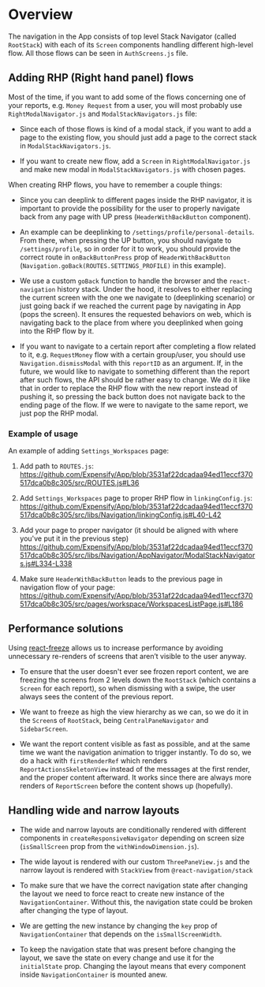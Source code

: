 # Overview

The navigation in the App consists of top level Stack Navigator (called `RootStack`) with each of its `Screen` components handling different high-level flow. All those flows can be seen in `AuthScreens.js` file.

## Adding RHP (Right hand panel) flows

Most of the time, if you want to add some of the flows concerning one of your reports, e.g. `Money Request` from a user, you will most probably use `RightModalNavigator.js` and `ModalStackNavigators.js` file:

- Since each of those flows is kind of a modal stack, if you want to add a page to the existing flow, you should just add a page to the correct stack in `ModalStackNavigators.js`.

- If you want to create new flow, add a `Screen` in `RightModalNavigator.js` and make new modal in `ModalStackNavigators.js` with chosen pages.

When creating RHP flows, you have to remember a couple things:

- Since you can deeplink to different pages inside the RHP navigator, it is important to provide the possibility for the user to properly navigate back from any page with UP press (`HeaderWithBackButton` component).

- An example can be deeplinking to `/settings/profile/personal-details`. From there, when pressing the UP button, you should navigate to `/settings/profile`, so in order for it to work, you should provide the correct route in `onBackButtonPress` prop of `HeaderWithBackButton` (`Navigation.goBack(ROUTES.SETTINGS_PROFILE)` in this example). 

- We use a custom `goBack` function to handle the browser and the `react-navigation` history stack. Under the hood, it resolves to either replacing the current screen with the one we navigate to (deeplinking scenario) or just going back if we reached the current page by navigating in App (pops the screen). It ensures the requested behaviors on web, which is navigating back to the place from where you deeplinked when going into the RHP flow by it.

- If you want to navigate to a certain report after completing a flow related to it, e.g. `RequestMoney` flow with a certain group/user, you should use `Navigation.dismissModal` with this `reportID` as an argument. If, in the future, we would like to navigate to something different than the report after such flows, the API should be rather easy to change. We do it like that in order to replace the RHP flow with the new report instead of pushing it, so pressing the back button does not navigate back to the ending page of the flow. If we were to navigate to the same report, we just pop the RHP modal.

### Example of usage

An example of adding `Settings_Workspaces` page:

1. Add path to `ROUTES.js`: https://github.com/Expensify/App/blob/3531af22dcadaa94ed11eccf370517dca0b8c305/src/ROUTES.js#L36

2. Add `Settings_Workspaces` page to proper RHP flow in `linkingConfig.js`: https://github.com/Expensify/App/blob/3531af22dcadaa94ed11eccf370517dca0b8c305/src/libs/Navigation/linkingConfig.js#L40-L42

3. Add your page to proper navigator (it should be aligned with where you've put it in the previous step) https://github.com/Expensify/App/blob/3531af22dcadaa94ed11eccf370517dca0b8c305/src/libs/Navigation/AppNavigator/ModalStackNavigators.js#L334-L338

4. Make sure `HeaderWithBackButton` leads to the previous page in navigation flow of your page: https://github.com/Expensify/App/blob/3531af22dcadaa94ed11eccf370517dca0b8c305/src/pages/workspace/WorkspacesListPage.js#L186

## Performance solutions

Using [react-freeze](https://github.com/software-mansion/react-freeze) allows us to increase performance by avoiding unnecessary re-renders of screens that aren’t visible to the user anyway.

- To ensure that the user doesn't ever see frozen report content, we are freezing the screens from 2 levels down the `RootStack` (which contains a `Screen` for each report), so when dismissing with a swipe, the user always sees the content of the previous report.

- We want to freeze as high the view hierarchy as we can, so we do it in the `Screen`s of `RootStack`, being `CentralPaneNavigator` and `SidebarScreen`.

- We want the report content visible as fast as possible, and at the same time we want the navigation animation to trigger instantly. To do so, we do a hack with `firstRenderRef` which renders `ReportActionsSkeletonView` instead of the messages at the first render, and the proper content afterward. It works since there are always more renders of `ReportScreen` before the content shows up (hopefully).

## Handling wide and narrow layouts

- The wide and narrow layouts are conditionally rendered with different components in `createResponsiveNavigator` depending on screen size (`isSmallScreen` prop from the `withWindowDimension.js`).

- The wide layout is rendered with our custom `ThreePaneView.js` and the narrow layout is rendered with `StackView` from `@react-navigation/stack`

- To make sure that we have the correct navigation state after changing the layout we need to force react to create new instance of the `NavigationContainer`. Without this, the navigation state could be broken after changing the type of layout.

- We are getting the new instance by changing the `key` prop of `NavigationContainer` that depends on the `isSmallScreenWidth`.

- To keep the navigation state that was present before changing the layout, we save the state on every change and use it for the `initialState` prop.
Changing the layout means that every component inside `NavigationContainer` is mounted anew.
